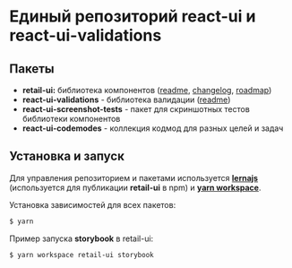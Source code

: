 # Единый репозиторий react-ui и react-ui-validations

## Пакеты

- **retail-ui:** библиотека компонентов ([readme](packages/retail-ui/README.md), [changelog](packages/retail-ui/CHANGELOG.md), [roadmap](packages/retail-ui/ROADMAP.md))
- **react-ui-validations** - библиотека валидации ([readme](packages/react-ui-validations/README.md))
- **react-ui-screenshot-tests** - пакет для скриншотных тестов библиотеки компонентов
- **react-ui-codemodes** - коллекция кодмод для разных целей и задач

## Установка и запуск

Для управления репозиторием и пакетами используется **[lernajs](https://lernajs.io/)** (используется для публикации **retail-ui** в npm) и **[yarn workspace](https://yarnpkg.com/lang/en/docs/workspaces/)**.

Установка зависимостей для всех пакетов:

```sh
$ yarn
```

Пример запуска **storybook** в retail-ui:

```sh
$ yarn workspace retail-ui storybook
```

